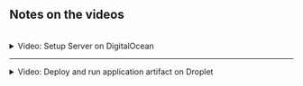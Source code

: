 ## Notes on the videos
<br />

<details>
<summary>Video: Setup Server on DigitalOcean</summary>
<br />

Create an account on [DigitalOcean](https://cloud.digitalocean.com/registrations/new). You will have to register a payment method and pay USD 5 for verification purposes.

On DigitalOcean servers (virtual machines) are called `Droplets`.

Create your first Droplet:
- Choose Create > Droplets
- Select the closes region (Frankfurt)
- Choose image (Ubuntu 22.10 x64)
- Choose size (Droplet Type 'Basic')
- Choose CPU options (Regular, $4/month -> 512 MB)
- Choose authentication method (SSH Key -> click on 'Add SSH key' and paste your public key from ~/.ssh/ into the form (use `pbcopy < ~/.ssh/id_rsa.pub` to copy the key to the clipboard) and give it a name, e.g. name of the local machine)
- Click on 'Create Droplet'

To be able to connect to the server via ssh, we need to open the port 22 on the server.
- Click on the Droplet to open the details
- Click on 'Networking' > Firewalls Edit > Create Firewall
- Enter a name (e.g. droplet-firewall)
- Under 'Inbound Rules' select type SSH and replace AllIPv4 and AllIPv6 with the IP address of your machine (e.g. use [https://www.whatsmyip.org/](https://www.whatsmyip.org/) to determine your IP address)
- Click on 'Create Firewall'
- To add this rule to your Droplet, click on the rule, click on the 'Droplets' tab, click on 'Add Droplets' and type in the beginning of the Droplet's name to find and select it, click on 'Add Droplet'

SSH into the server:
- copy the Droplet's IP address
- execute `ssh root@<droplet-ip-address>`

Install Java:
- `apt update`
- `apt install openjdk-8-jre-headless`

</details>

*****

<details>
<summary>Video: Deploy and run application artifact on Droplet</summary>
<br />

Clone https://github.com/nanuchi/java-react-example.git

Build the application:
- `cd java-react-example`
- `./gradlew build`

Copy the application to the server:
- `scp build/libs/java-react-example.jar root@<droplet-ip-address>:/root`

Start the application on the server:
- `ssh root@<droplet-ip-address>`
- `java -jar java-react-example.jar`

The application starts and prints out: "Tomcat started on port(s): 7071 (http)". To open this port for browsers from any IP address, add another rule of type "Custom", tcp, port 7071, for any IP adresses to the droplet-firewall you created before.

Open the application in your browser calling `http://<droplet-ip-address>:7071`

To run the application in the background, start it executing `java -jar java-react-example.jar &`.
Use `ps aux` and `netstat -tlnp` (install it first using `apt install net-tools`) to get the process PID and the port.

</details>